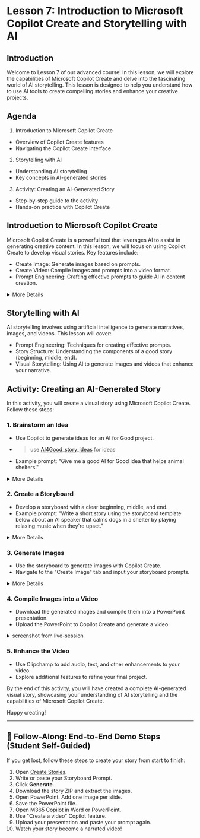 # Lesson 7: Introduction to Microsoft Copilot Create and Storytelling with AI <!-- {docsify-ignore-all} -->

## Introduction
Welcome to Lesson 7 of our advanced course! In this lesson, we will explore the capabilities of Microsoft Copilot Create and delve into the fascinating world of AI storytelling. This lesson is designed to help you understand how to use AI tools to create compelling stories and enhance your creative projects.

## Agenda
1. Introduction to Microsoft Copilot Create
* Overview of Copilot Create features
* Navigating the Copilot Create interface
2. Storytelling with AI
* Understanding AI storytelling
* Key concepts in AI-generated stories
3. Activity: Creating an AI-Generated Story
* Step-by-step guide to the activity
* Hands-on practice with Copilot Create

## Introduction to Microsoft Copilot Create
Microsoft Copilot Create is a powerful tool that leverages AI to assist in generating creative content. In this lesson, we will focus on using Copilot Create to develop visual stories. Key features include:
* Create Image: Generate images based on prompts.
* Create Video: Compile images and prompts into a video format.
* Prompt Engineering: Crafting effective prompts to guide AI in content creation.

<details>
<summary>More Details</summary>

![Output](https://nfl24cdn.azureedge.net/nflblob/bsmp25/bsmp25_week3_STWAI/lesson7/msft_copilot_create_1.png)

</details>


## Storytelling with AI
AI storytelling involves using artificial intelligence to generate narratives, images, and videos. This lesson will cover:
* Prompt Engineering: Techniques for creating effective prompts.
* Story Structure: Understanding the components of a good story (beginning, middle, end).
* Visual Storytelling: Using AI to generate images and videos that enhance your narrative.

<!-- 
## Activity: Creating an AI-Generated Story
In this activity, you will create a visual story using Microsoft Copilot Create. Follow these steps:
1. Brainstorm an Idea
* Use Copilot to generate ideas for an AI for Good project.
* Example prompt: "Give me a good AI for Good idea that helps animal shelters."
1. Create a Storyboard
* Develop a storyboard with a clear beginning, middle, and end.
* Example prompt: "Write a short story using the storyboard template below about an AI speaker that calms dogs in a shelter by playing relaxing music when they're upset."
1. Generate Images
* Use the storyboard to generate images with Copilot Create.
* Navigate to the "Create Image" tab and input your storyboard prompts.
1. Compile Images into a Video
* Download the generated images and compile them into a PowerPoint presentation.
* Upload the PowerPoint to Copilot Create and generate a video.
1. Enhance the Video
* Use Clipchamp to add audio, text, and other enhancements to your video.
* Explore additional features to refine your final project.

By the end of this activity, you will have created a complete AI-generated visual story, showcasing your understanding of AI storytelling and the capabilities of Microsoft Copilot Create.
-->
## Activity: Creating an AI-Generated Story
In this activity, you will create a visual story using Microsoft Copilot Create. Follow these steps:

### 1. Brainstorm an Idea
* Use Copilot to generate ideas for an AI for Good project.
* > use [AI4Good_story_ideas](/dev25/storytelling_with_ai/AI4Good_story_ideas.md) for ideas 
* Example prompt: "Give me a good AI for Good idea that helps animal shelters."

<details>
<summary>More Details</summary>

![Output](https://nfl24cdn.azureedge.net/nflblob/bsmp25/bsmp25_week3_STWAI/lesson7/dogs_demo_step01.png)
</details>

### 2. Create a Storyboard
* Develop a storyboard with a clear beginning, middle, and end.
* Example prompt: "Write a short story using the storyboard template below about an AI speaker that calms dogs in a shelter by playing relaxing music when they're upset."

<details>
<summary>More Details</summary>
<!-- tabs:start -->  

#### **1. Step 1**

> Generate a realistic action shot of a character in a setting.

![Output](https://nfl24cdn.azureedge.net/nflblob/bsmp25/bsmp25_week3_STWAI/lesson7/dogs_demo_step02_1.png)


#### **2. Example**

👀 Example Output (click to reveal)

![Output](https://nfl24cdn.azureedge.net/nflblob/bsmp25/bsmp25_week3_STWAI/lesson7/dogs_demo_step02_2.png)

#### **3. Generated Output**

👀 Example Output (click to reveal)


![Output](https://nfl24cdn.azureedge.net/nflblob/bsmp25/bsmp25_week3_STWAI/lesson7/dogs_demo_step02_3.png)

<!-- tabs:end -->
</details>

### 3. Generate Images
* Use the storyboard to generate images with Copilot Create.
* Navigate to the "Create Image" tab and input your storyboard prompts.

<details>
<summary>More Details</summary>

![Output](https://nfl24cdn.azureedge.net/nflblob/bsmp25/bsmp25_week3_STWAI/lesson7/dogs_demo_step03_1.png)
</details>

### 4. Compile Images into a Video
* Download the generated images and compile them into a PowerPoint presentation.
* Upload the PowerPoint to Copilot Create and generate a video.


<details>
<summary>screenshot from live-session</summary>


<!-- tabs:start -->  

#### **1. Create AI Video**

Use Copilot Create Video and reuse the Storyboard Prompt

![Output](https://nfl24cdn.azureedge.net/nflblob/bsmp25/bsmp25_week3_STWAI/lesson7/dogs_demo_step04_1.png)


#### **2. Edit video in ClipChamp**

![Output](https://nfl24cdn.azureedge.net/nflblob/bsmp25/bsmp25_week3_STWAI/lesson7/dogs_demo_step04_2.png)

#### **3. Export and Share video**

![Output](https://nfl24cdn.azureedge.net/nflblob/bsmp25/bsmp25_week3_STWAI/lesson7/dogs_demo_step04_3.png)

<!-- tabs:end -->
</details>

### 5. Enhance the Video
* Use Clipchamp to add audio, text, and other enhancements to your video.
* Explore additional features to refine your final project.

By the end of this activity, you will have created a complete AI-generated visual story, showcasing your understanding of AI storytelling and the capabilities of Microsoft Copilot Create.

Happy creating!

---

## 🔗 Follow-Along: End-to-End Demo Steps (Student Self-Guided)
If you get lost, follow these steps to create your story from start to finish:

1. Open [Create Stories](https://create.microsoft.com/stories).
2. Write or paste your Storyboard Prompt.
3. Click **Generate**.
4. Download the story ZIP and extract the images.
5. Open PowerPoint. Add one image per slide.
6. Save the PowerPoint file.
7. Open M365 Copilot in Word or PowerPoint.
8. Use "Create a video" Copilot feature.
9. Upload your presentation and paste your prompt again.
10. Watch your story become a narrated video!
